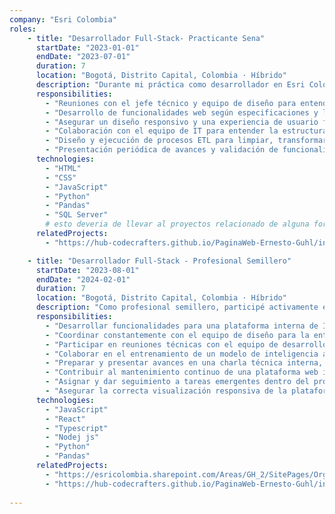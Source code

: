 ```yaml
---
company: "Esri Colombia"
roles:
    - title: "Desarrollador Full-Stack- Practicante Sena"
      startDate: "2023-01-01"
      endDate: "2023-07-01"
      duration: 7
      location: "Bogotá, Distrito Capital, Colombia · Híbrido"
      description: "Durante mi práctica como desarrollador en Esri Colombia, participé en la creación de un sitio conmemorativo para destacar los logros de un colaborador mediante la carga y organización de archivos multimedia y documentos. También colaboré con el equipo de IT en el diseño de un proceso ETL automatizado en Python para la limpieza y almacenamiento de datos provenientes de archivos Excel en una base de datos estructurada."
      responsibilities:
        - "Reuniones con el jefe técnico y equipo de diseño para entender requerimientos y coordinar entregables"
        - "Desarrollo de funcionalidades web según especificaciones y lineamientos de diseño"
        - "Asegurar un diseño responsivo y una experiencia de usuario fluida en el sitio"
        - "Colaboración con el equipo de IT para entender la estructura de datos y procesos asociados"
        - "Diseño y ejecución de procesos ETL para limpiar, transformar y almacenar datos de Excel"
        - "Presentación periódica de avances y validación de funcionalidades desarrolladas"
      technologies:
        - "HTML"
        - "CSS"
        - "JavaScript"
        - "Python"
        - "Pandas"
        - "SQL Server"
        # esto deveria de llevar al proyectos relacionado de alguna forma  para que vean si hay demo  y eso
      relatedProjects: 
        - "https://hub-codecrafters.github.io/PaginaWeb-Ernesto-Guhl/index.html"

    - title: "Desarrollador Full-Stack - Profesional Semillero"
      startDate: "2023-08-01"
      endDate: "2024-02-01"
      duration: 7
      location: "Bogotá, Distrito Capital, Colombia · Híbrido"
      description: "Como profesional semillero, participé activamente en el desarrollo y evolución de tres proyectos  dentro de la empresa. Contribuí en la construcción de una plataforma interna de IT para la comunicación de novedades, roles y eventos, integrando tecnologías como React, TypeScript y Node.js. Entrené y presenté un modelo de inteligencia artificial para detección de huecos, demostrando el potencial de las herramientas de la compañía en entornos reales. También colaboré en el mantenimiento y mejora del rendimiento de una plataforma web informativa, proponiendo optimizaciones y estrategias para su futura migración tecnológica."
      responsibilities:
        - "Desarrollar funcionalidades para una plataforma interna de IT, asegurando el cumplimiento de los requisitos técnicos y visuales establecidos."
        - "Coordinar constantemente con el equipo de diseño para la entrega oportuna de piezas visuales necesarias para las funcionalidades requeridas."
        - "Participar en reuniones técnicas con el equipo de desarrollo para alinear avances y requerimientos del proyecto."
        - "Colaborar en el entrenamiento de un modelo de inteligencia artificial para detección de huecos, trabajando en conjunto con el equipo asignado para realizar pruebas y ajustes."
        - "Preparar y presentar avances en una charla técnica interna, utilizando técnicas de storytelling para demostrar el uso de herramientas de ESRI con inteligencia artificial."
        - "Contribuir al mantenimiento continuo de una plataforma web informativa, identificando requerimientos, proponiendo mejoras de rendimiento y definiendo tareas en conjunto con el equipo."
        - "Asignar y dar seguimiento a tareas emergentes dentro del proyecto de mejora tecnológica, garantizando el cumplimiento de objetivos en los plazos establecidos."
        - "Asegurar la correcta visualización responsiva de la plataforma en distintos dispositivos, priorizando la experiencia del usuario final."
      technologies:
        - "JavaScript"
        - "React"
        - "Typescript"
        - "Nodej js"
        - "Python"
        - "Pandas"
      relatedProjects:
        - "https://esricolombia.sharepoint.com/Areas/GH_2/SitePages/Organizaci%C3%B3n.aspx"  
        - "https://hub-codecrafters.github.io/PaginaWeb-Ernesto-Guhl/index.html"
         
---
```

